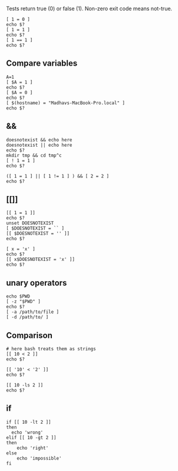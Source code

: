 Tests return true (0) or false (1).
Non-zero exit code means not-true. 

```shell script
[ 1 = 0 ]
echo $?
[ 1 = 1 ]
echo $?
[ 1 == 1 ]
echo $?
```

## Compare variables
```shell script
A=1
[ $A = 1 ]
echo $?
[ $A = 0 ]
echo $?
[ $(hostname) = "Madhavs-MacBook-Pro.local" ]
echo $?
```

## && 
```shell script
doesnotexist && echo here
doesnotexist || echo here
echo $?
mkdir tmp && cd tmp^c
[ ! 1 = 1 ]
echo $?

([ 1 = 1 ] || [ 1 != 1 ] ) && [ 2 = 2 ]
echo $?
```

## [[]]
```shell script
[[ 1 = 1 ]]
echo $?
unset DOESNOTEXIST
[ $DOESNOTEXIST = `` ]
[[ $DOESNOTEXIST = '' ]]
echo $?

[ x = 'x' ]
echo $?
[[ x$DOESNOTEXIST = 'x' ]]
echo $?
```

## unary operators

```shell script
echo $PWD
[ -z "$PWD" ]
echo $?
[ -a /path/to/file ]
[ -d /path/to/ ]
```

## Comparison
```shell script
# here bash treats them as strings 
[[ 10 < 2 ]]
echo $?

[[ '10' < '2' ]]
echo $?

[[ 10 -ls 2 ]]
echo $?
```

## if 
```shell script
if [[ 10 -lt 2 ]]
then
  echo 'wrong'
elif [[ 10 -gt 2 ]]
then 
    echo 'right'
else 
    echo 'impossible'
fi
```